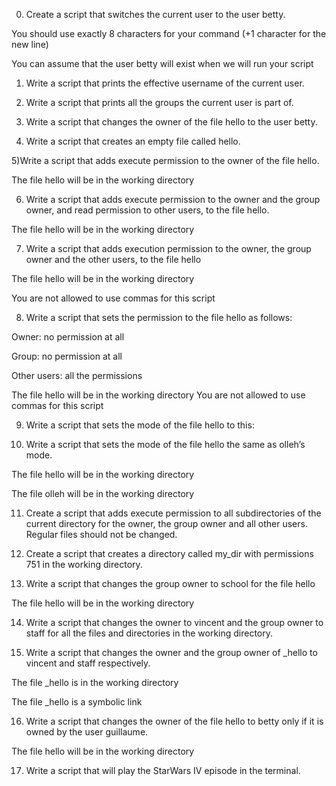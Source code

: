 0) Create a script that switches the current user to the user betty.



You should use exactly 8 characters for your command (+1 character for the new line)

You can assume that the user betty will exist when we will run your script

1)  Write a script that prints the effective username of the current user.

2)  Write a script that prints all the groups the current user is part of.


3)  Write a script that changes the owner of the file hello to the user betty.

4)  Write a script that creates an empty file called hello.


5)Write a script that adds execute permission to the owner of the file hello.



The file hello will be in the working directory


6)  Write a script that adds execute permission to the owner and the group owner, and read permission to other users, to the file hello.



The file hello will be in the working directory


7)  Write a script that adds execution permission to the owner, the group owner and the other users, to the file hello



The file hello will be in the working directory

You are not allowed to use commas for this script


8)   Write a script that sets the permission to the file hello as follows:



Owner: no permission at all

Group: no permission at all

Other users: all the permissions

The file hello will be in the working directory You are not allowed to use commas for this script


9)  Write a script that sets the mode of the file hello to this:

10) Write a script that sets the mode of the file hello the same as olleh’s mode.



The file hello will be in the working directory

The file olleh will be in the working directory

11)  Create a script that adds execute permission to all subdirectories of the current directory for the owner, the group owner and all other users. Regular files should not be changed.

12)  Create a script that creates a directory called my_dir with permissions 751 in the working directory.

13) Write a script that changes the group owner to school for the file hello



The file hello will be in the working directory

14) Write a script that changes the owner to vincent and the group owner to staff for all the files and directories in the working directory.

15)  Write a script that changes the owner and the group owner of _hello to vincent and staff respectively.



The file _hello is in the working directory

The file _hello is a symbolic link

16)  Write a script that changes the owner of the file hello to betty only if it is owned by the user guillaume.



The file hello will be in the working directory

17)  Write a script that will play the StarWars IV episode in the terminal.
